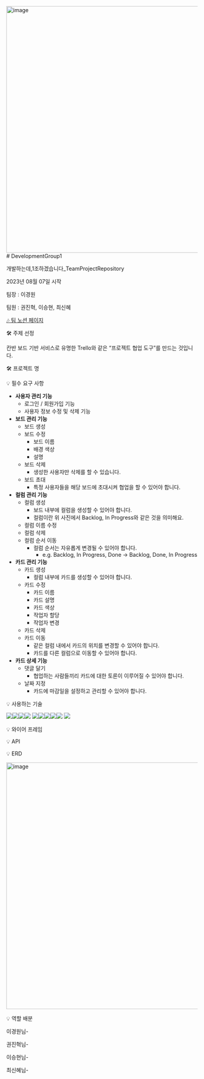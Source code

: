 <img width="650" alt="image" src="https://github.com/05030522/DevelopmentGroup1/assets/132440453/bd4814da-b82d-480c-87b0-759259ba6648"># DevelopmentGroup1

개발하는데,1조하겠습니다_TeamProjectRepository

2023년 08월 07일 시작

팀장 : 이경원

팀원 : 권진혁, 이승현, 최신혜

[🎶 팀 노션 페이지](https://www.notion.so/1-44ca40335c5b40f7aaf8c3830955c0c3)

🛠 주제 선정

칸반 보드 기반 서비스로 유명한 Trello와 같은 “프로젝트 협업 도구”를 만드는 것입니다.

🛠 프로젝트 명

💡 필수 요구 사항

- **사용자 관리 기능**
    - 로그인 / 회원가입 기능
    - 사용자 정보 수정 및 삭제 기능
- **보드 관리 기능**
    - 보드 생성
    - 보드 수정
        - 보드 이름
        - 배경 색상
        - 설명
    - 보드 삭제
        - 생성한 사용자만 삭제를 할 수 있습니다.
    - 보드 초대
        - 특정 사용자들을 해당 보드에 초대시켜 협업을 할 수 있어야 합니다.
- **컬럼 관리 기능**
    - 컬럼 생성
        - 보드 내부에 컬럼을 생성할 수 있어야 합니다.
        - 컬럼이란 위 사진에서 Backlog, In Progress와 같은 것을 의미해요.
    - 컬럼 이름 수정
    - 컬럼 삭제
    - 컬럼 순서 이동
        - 컬럼 순서는 자유롭게 변경될 수 있어야 합니다.
            - e.g. Backlog, In Progress, Done → Backlog, Done, In Progress
- **카드 관리 기능**
    - 카드 생성
        - 컬럼 내부에 카드를 생성할 수 있어야 합니다.
    - 카드 수정
        - 카드 이름
        - 카드 설명
        - 카드 색상
        - 작업자 할당
        - 작업자 변경
    - 카드 삭제
    - 카드 이동
        - 같은 컬럼 내에서 카드의 위치를 변경할 수 있어야 합니다.
        - 카드를 다른 컬럼으로 이동할 수 있어야 합니다.
- **카드 상세 기능**
    - 댓글 달기
        - 협업하는 사람들끼리 카드에 대한 토론이 이루어질 수 있어야 합니다.
    - 날짜 지정
        - 카드에 마감일을 설정하고 관리할 수 있어야 합니다.

💡 사용하는 기술

<img src="https://img.shields.io/badge/jsonwebtokens-3776AB?style=for-the-badge&logo=jsonwebtokens&logoColor=white"><img src="https://img.shields.io/badge/spring-6DB33F?style=for-the-badge&logo=spring&logoColor=white"><img src="https://img.shields.io/badge/gradle-02303A?style=for-the-badge&logo=gradle&logoColor=white"><img src="https://img.shields.io/badge/amazons3-569A31?style=for-the-badge&logo=amazons3&logoColor=white">
<img src="https://img.shields.io/badge/springsecurity-6DB33F?style=for-the-badge&logo=springsecurity&logoColor=white"><img src="https://img.shields.io/badge/slack-4A154B?style=for-the-badge&logo=slack&logoColor=white"><img src="https://img.shields.io/badge/github-181717?style=for-the-badge&logo=github&logoColor=white"><img src="https://img.shields.io/badge/git-F05032?style=for-the-badge&logo=git&logoColor=white"><img src="https://img.shields.io/badge/postman-FF6C37?style=for-the-badge&logo=postman&logoColor=white">
<img src="https://img.shields.io/badge/mysql-4479A1?style=for-the-badge&logo=mysql&logoColor=white">




💡 와이어 프레임

💡 API

💡 ERD

<img width="650" alt="image" src="https://github.com/05030522/DevelopmentGroup1/assets/132440453/cac6fbe6-3817-45ad-ad49-cb6c964a0f02">

💡 역할 배분

이경원님-

권진혁님-

이승현님-

최신혜님-
